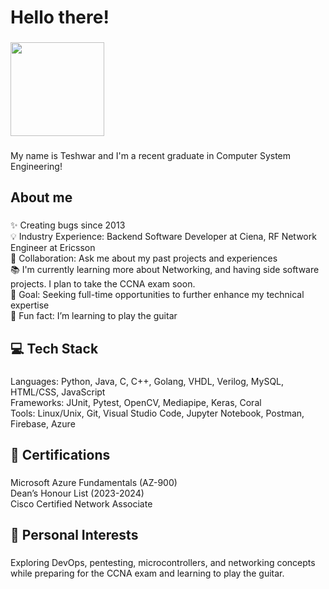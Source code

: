 <h1 align="left">Hello there!</h1>

###

<div align="left">
  <img height="150" src="https://i.giphy.com/media/v1.Y2lkPTc5MGI3NjExajd1Y2c4ZGdoZjAyOG8yNXhkMXlkdmhqZzhydnNyYjFzNmM3aHJkbiZlcD12MV9pbnRlcm5hbF9naWZfYnlfaWQmY3Q9Zw/8JTFsZmnTR1Rs1JFVP/giphy.gif"  />
</div>

###

<p align="left">My name is Teshwar and I'm a recent graduate in Computer System Engineering!</p>

###

<h2 align="left">About me</h2>

###

<p align="left">✨ Creating bugs since 2013<br>💡 Industry Experience: Backend Software Developer at Ciena, RF Network Engineer at Ericsson<br>🤝 Collaboration: Ask me about my past projects and experiences<br>📚 I'm currently learning more about Networking, and having side software projects. I plan to take the CCNA exam soon.<br>🎯 Goal: Seeking full-time opportunities to further enhance my technical expertise<br>🎲 Fun fact: I’m learning to play the guitar</p>

###

<h2 align="left">💻 Tech Stack</h2>

###

<p align="left">Languages: Python, Java, C, C++, Golang, VHDL, Verilog, MySQL, HTML/CSS, JavaScript<br>Frameworks: JUnit, Pytest, OpenCV, Mediapipe, Keras, Coral<br>Tools: Linux/Unix, Git, Visual Studio Code, Jupyter Notebook, Postman, Firebase, Azure</p>

###

<h2 align="left">🚀 Certifications</h2>

###

<p align="left">Microsoft Azure Fundamentals (AZ-900)<br>Dean’s Honour List (2023-2024)<br>Cisco Certified Network Associate</p>

###

<h2 align="left">🎸 Personal Interests</h2>

###

<p align="left">Exploring DevOps, pentesting, microcontrollers, and networking concepts while preparing for the CCNA exam and learning to play the guitar.</p>


